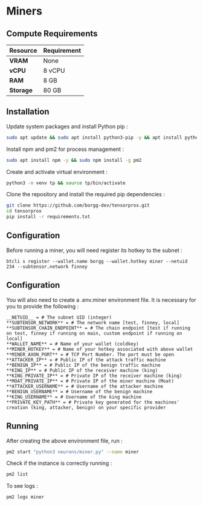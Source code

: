 # **Miners**

## Compute Requirements

| Resource      | Requirement       |
|---------------|-------------------|
| **VRAM**      | None              |
| **vCPU**      | 8 vCPU            |
| **RAM**       | 8 GB              |
| **Storage**   | 80 GB             |

## Installation

Update system packages and install Python pip :

```bash
sudo apt update && sudo apt install python3-pip -y && apt install python3-venv -y
```

Install npm and pm2 for process management :

```bash
sudo apt install npm -y && sudo npm install -g pm2 
```

Create and activate virtual environment :

```bash
python3 -m venv tp && source tp/bin/activate
```

Clone the repository and install the required pip dependencies :

```bash
git clone https://github.com/borgg-dev/tensorprox.git
cd tensorprox
pip install -r requirements.txt
```

## Configuration

Before running a miner, you will need register its hotkey to the subnet :

```text
btcli s register --wallet.name borgg --wallet.hotkey miner --netuid 234 --subtensor.network finney
```

## Configuration

You will also need to create a .env.miner environment file. It is necessary for you to provide the following :

```text
__NETUID__ = # The subnet UID (integer)
**SUBTENSOR_NETWORK** = # The network name [test, finney, local]
**SUBTENSOR_CHAIN_ENDPOINT** = # The chain endpoint [test if running on test, finney if running on main, custom endpoint if running on local] 
**WALLET_NAME** = # Name of your wallet (coldkey) 
**MINER_HOTKEY** = # Name of your hotkey associated with above wallet
**MINER_AXON_PORT** = # TCP Port Number. The port must be open
**ATTACKER_IP** = # Public IP of the attack traffic machine
**BENIGN_IP** = # Public IP of the benign traffic machine
**KING_IP** = # Public IP of the receiver machine (king)
**KING_PRIVATE_IP** = # Private IP of the receiver machine (king)
**MOAT_PRIVATE_IP** = # Private IP of the miner machine (Moat)
**ATTACKER_USERNAME** = # Username of the attacker machine
**BENIGN_USERNAME** = # Username of the benign machine
**KING_USERNAME** = # Username of the king machine
**PRIVATE_KEY_PATH** = # Private key generated for the machines' creation (king, attacker, benign) on your specific provider

```

## Running

After creating the above environment file, run :

```bash
pm2 start "python3 neurons/miner.py" --name miner
```

Check if the instance is correctly running :

```bash
pm2 list 
```

To see logs :

```bash
pm2 logs miner
```
